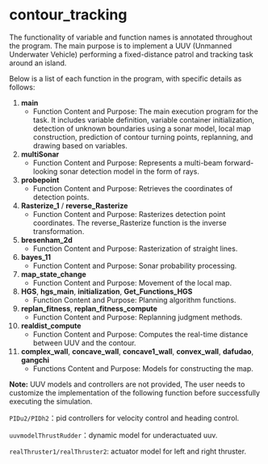 # contour_tracking

The functionality of variable and function names is annotated throughout the program. The main purpose is to implement a UUV (Unmanned Underwater Vehicle) performing a fixed-distance patrol and tracking task around an island.

Below is a list of each function in the program, with specific details as follows:

1. **main**
   - Function Content and Purpose: The main execution program for the task. It includes variable definition, variable container initialization, detection of unknown boundaries using a sonar model, local map construction, prediction of contour turning points, replanning, and drawing based on variables.
2. **multiSonar**
   - Function Content and Purpose: Represents a multi-beam forward-looking sonar detection model in the form of rays.
3. **probepoint**
   - Function Content and Purpose: Retrieves the coordinates of detection points.
4. **Rasterize_1** / **reverse_Rasterize**
   - Function Content and Purpose: Rasterizes detection point coordinates. The reverse_Rasterize function is the inverse transformation.
5. **bresenham_2d**
   - Function Content and Purpose: Rasterization of straight lines.
6. **bayes_11**
   - Function Content and Purpose: Sonar probability processing.
7. **map_state_change**
   - Function Content and Purpose: Movement of the local map.
8. **HGS**, **hgs_main**, **initialization**, **Get_Functions_HGS**
   - Function Content and Purpose: Planning algorithm functions.
9. **replan_fitness**, **replan_fitness_compute**
   - Function Content and Purpose: Replanning judgment methods.
13. **realdist_compute**
    - Function Content and Purpose: Computes the real-time distance between UUV and the contour.
14. **complex_wall**, **concave_wall**, **concave1_wall**, **convex_wall**, **dafudao**, **gangchi**
    - Functions Content and Purpose: Models for constructing the map.



**Note:** UUV models and controllers are not provided, The user needs to customize the implementation of the following function before successfully executing the simulation.

`PIDu2/PIDh2`：pid controllers for velocity control and heading control.

`uuvmodelThrustRudder`：dynamic model for underactuated uuv. 

`realThruster1/realThruster2`: actuator model for left and right thruster. 

